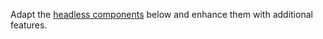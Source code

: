 Adapt the [headless components](/docs/recipes/how-to-use#data-access) below and enhance them with additional features.